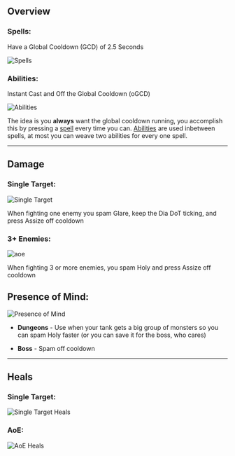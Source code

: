 ## Overview

### Spells:
Have a Global Cooldown (GCD) of 2.5 Seconds

![Spells](https://cdn.discordapp.com/attachments/494294585741410305/1077323882538749992/Spells.png)

### Abilities:

Instant Cast and Off the Global Cooldown (oGCD)

![Abilities](https://cdn.discordapp.com/attachments/494294585741410305/1077325712454848574/Abilities.png)


The idea is you **always** want the global cooldown running, you accomplish this by pressing a [spell](#Spells) every time you can. [Abilities](#Abilities) are used inbetween spells, at most you can weave two abilities for every one spell.

---

## Damage

### Single Target:
![Single Target](https://cdn.discordapp.com/attachments/494294585741410305/1077343091796742174/SingleTarget.png)

When fighting one enemy you spam Glare, keep the Dia DoT ticking, and press Assize off cooldown


### 3+ Enemies:
![aoe](https://cdn.discordapp.com/attachments/494294585741410305/1077344306219733142/aoe.png)

When fighting 3 or more enemies, you spam Holy and press Assize off cooldown

## Presence of Mind:
![Presence of Mind](https://cdn.discordapp.com/attachments/494294585741410305/1077349880332300398/PoM.png)

- **Dungeons** - Use when your tank gets a big group of monsters so you can spam Holy faster (or you can save it for the boss, who cares)

- **Boss** - Spam off cooldown

---

## Heals

### Single Target:
![Single Target Heals]()
### AoE:
![AoE Heals]()
